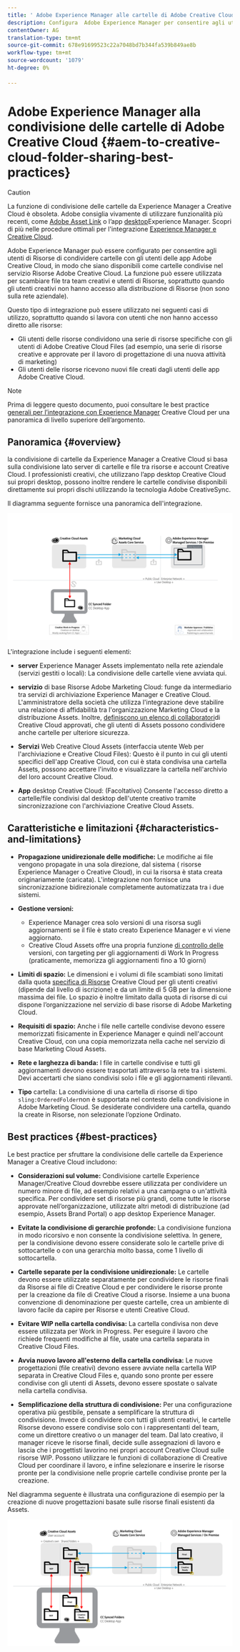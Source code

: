 ```yaml
---
title: ' Adobe Experience Manager alle cartelle di Adobe Creative Cloud che condividono le best practice'
description: Configura  Adobe Experience Manager per consentire agli utenti di  Experience Manager Assets di scambiare cartelle con utenti Adobe Creative Cloud (CC).
contentOwner: AG
translation-type: tm+mt
source-git-commit: 678e91699523c22a7048bd7b344fa539b849ae8b
workflow-type: tm+mt
source-wordcount: '1079'
ht-degree: 0%

---
```



#  Adobe Experience Manager alla condivisione delle cartelle di Adobe Creative Cloud {#aem-to-creative-cloud-folder-sharing-best-practices}

>[!CAUTION]
>
>La funzione di condivisione delle cartelle  da Experience Manager a Creative Cloud è obsoleta. Adobe consiglia vivamente di utilizzare funzionalità più recenti, come [Adobe Asset Link](https://helpx.adobe.com/it/enterprise/using/adobe-asset-link.html) o l’app [desktop](https://helpx.adobe.com/experience-manager/desktop-app/aem-desktop-app.html)Experience Manager. Scopri di più nelle procedure ottimali per l&#39;integrazione [Experience Manager e Creative Cloud](/help/assets/aem-cc-integration-best-practices.md).

 Adobe Experience Manager può essere configurato per consentire agli utenti di Risorse di condividere cartelle con gli utenti delle app Adobe Creative Cloud, in modo che siano disponibili come cartelle condivise nel servizio Risorse Adobe Creative Cloud. La funzione può essere utilizzata per scambiare file tra team creativi e utenti di Risorse, soprattutto quando gli utenti creativi non hanno accesso alla distribuzione di Risorse (non sono sulla rete aziendale).

Questo tipo di integrazione può essere utilizzato nei seguenti casi di utilizzo, soprattutto quando si lavora con utenti che non hanno accesso diretto alle risorse:

* Gli utenti delle risorse condividono una serie di risorse specifiche con gli utenti di Adobe Creative Cloud Files (ad esempio, una serie di risorse creative e approvate per il lavoro di progettazione di una nuova attività di marketing)
* Gli utenti delle risorse ricevono nuovi file creati dagli utenti delle app Adobe Creative Cloud.

>[!NOTE]
>
>Prima di leggere questo documento, puoi consultare le best practice [generali per l’integrazione con Experience Manager](/help/assets/aem-cc-integration-best-practices.md) Creative Cloud per una panoramica di livello superiore dell’argomento.

## Panoramica {#overview}

 la condivisione di cartelle da Experience Manager a Creative Cloud si basa sulla condivisione lato server di cartelle e file tra risorse e account Creative Cloud. I professionisti creativi, che utilizzano l’app desktop Creative Cloud sui propri desktop, possono inoltre rendere le cartelle condivise disponibili direttamente sui propri dischi utilizzando la tecnologia Adobe CreativeSync.

Il diagramma seguente fornisce una panoramica dell&#39;integrazione.

![chlimage_1-179](assets/chlimage_1-406.png)

L&#39;integrazione include i seguenti elementi:

* **server** Experience Manager Assets implementato nella rete aziendale (servizi gestiti o locali): La condivisione delle cartelle viene avviata qui.
* **servizio** di base Risorse Adobe Marketing Cloud: funge da intermediario tra  servizi di archiviazione Experience Manager e Creative Cloud. L&#39;amministratore della società che utilizza l&#39;integrazione deve stabilire una relazione di affidabilità tra l&#39;organizzazione Marketing Cloud e la distribuzione Assets. Inoltre, [definiscono un elenco di collaboratori](https://docs.adobe.com/content/help/en/core-services/interface/assets/t-admin-add-cc-user.html)di Creative Cloud approvati, che gli utenti di Assets possono condividere anche cartelle per ulteriore sicurezza.

* **Servizi** Web Creative Cloud Assets (interfaccia utente Web per l&#39;archiviazione e Creative Cloud Files): Questo è il punto in cui gli utenti specifici dell&#39;app Creative Cloud, con cui è stata condivisa una cartella Assets, possono accettare l&#39;invito e visualizzare la cartella nell&#39;archivio del loro account Creative Cloud.
* **App** desktop Creative Cloud: (Facoltativo) Consente l&#39;accesso diretto a cartelle/file condivisi dal desktop dell&#39;utente creativo tramite sincronizzazione con l&#39;archiviazione Creative Cloud Assets.

## Caratteristiche e limitazioni {#characteristics-and-limitations}

* **Propagazione unidirezionale delle modifiche:** Le modifiche ai file vengono propagate in una sola direzione, dal sistema ( risorse Experience Manager o Creative Cloud), in cui la risorsa è stata creata originariamente (caricata). L&#39;integrazione non fornisce una sincronizzazione bidirezionale completamente automatizzata tra i due sistemi.
* **Gestione versioni:**

   *  Experience Manager crea solo versioni di una risorsa sugli aggiornamenti se il file è stato creato  Experience Manager e vi viene aggiornato.
   * Creative Cloud Assets offre una propria funzione [di controllo delle](https://helpx.adobe.com/creative-cloud/help/versioning-faq.html) versioni, con targeting per gli aggiornamenti di Work In Progress (praticamente, memorizza gli aggiornamenti fino a 10 giorni)

* **Limiti di spazio:** Le dimensioni e i volumi di file scambiati sono limitati dalla quota [specifica di Risorse](https://helpx.adobe.com/creative-cloud/kb/file-storage-quota.html) Creative Cloud per gli utenti creativi (dipende dal livello di iscrizione) e da un limite di 5 GB per la dimensione massima dei file. Lo spazio è inoltre limitato dalla quota di risorse di cui dispone l’organizzazione nel servizio di base  risorse di Adobe Marketing Cloud.

* **Requisiti di spazio:** Anche i file nelle cartelle condivise devono essere memorizzati fisicamente in  Experience Manager e quindi nell&#39;account Creative Cloud, con una copia memorizzata nella cache nel servizio di base Marketing Cloud Assets.
* **Rete e larghezza di banda:** I file in cartelle condivise e tutti gli aggiornamenti devono essere trasportati attraverso la rete tra i sistemi. Devi accertarti che siano condivisi solo i file e gli aggiornamenti rilevanti.
* **Tipo** cartella: La condivisione di una cartella di risorse di tipo `sling:OrderedFolder`non è supportata nel contesto della condivisione in  Adobe Marketing Cloud. Se desiderate condividere una cartella, quando la create in Risorse, non selezionate l’opzione Ordinato.

## Best practices {#best-practices}

Le best practice per sfruttare la condivisione delle cartelle  da Experience Manager a Creative Cloud includono:

* **Considerazioni sul volume:**  Condivisione cartelle Experience Manager/Creative Cloud dovrebbe essere utilizzata per condividere un numero minore di file, ad esempio relativi a una campagna o un&#39;attività specifica. Per condividere set di risorse più grandi, come tutte le risorse approvate nell’organizzazione, utilizzate altri metodi di distribuzione (ad esempio, Assets Brand Portal) o  app desktop Experience Manager.

* **Evitate la condivisione di gerarchie profonde:** La condivisione funziona in modo ricorsivo e non consente la condivisione selettiva. In genere, per la condivisione devono essere considerate solo le cartelle prive di sottocartelle o con una gerarchia molto bassa, come 1 livello di sottocartella.
* **Cartelle separate per la condivisione unidirezionale:** Le cartelle devono essere utilizzate separatamente per condividere le risorse finali da Risorse ai file di Creative Cloud e per condividere le risorse pronte per la creazione da file di Creative Cloud a risorse. Insieme a una buona convenzione di denominazione per queste cartelle, crea un ambiente di lavoro facile da capire per Risorse e utenti Creative Cloud.
* **Evitare WIP nella cartella condivisa:** La cartella condivisa non deve essere utilizzata per Work in Progress. Per eseguire il lavoro che richiede frequenti modifiche al file, usate una cartella separata in Creative Cloud Files.
* **Avvia nuovo lavoro all&#39;esterno della cartella condivisa:** Le nuove progettazioni (file creativi) devono essere avviate nella cartella WIP separata in Creative Cloud Files e, quando sono pronte per essere condivise con gli utenti di Assets, devono essere spostate o salvate nella cartella condivisa.
* **Semplificazione della struttura di condivisione:** Per una configurazione operativa più gestibile, pensate a semplificare la struttura di condivisione. Invece di condividere con tutti gli utenti creativi, le cartelle Risorse devono essere condivise solo con i rappresentanti del team, come un direttore creativo o un manager del team. Dal lato creativo, il manager riceve le risorse finali, decide sulle assegnazioni di lavoro e lascia che i progettisti lavorino nei propri account Creative Cloud sulle risorse WIP. Possono utilizzare le funzioni di collaborazione di Creative Cloud per coordinare il lavoro, e infine selezionare e inserire le risorse pronte per la condivisione nelle proprie cartelle condivise pronte per la creazione.

Nel diagramma seguente è illustrata una configurazione di esempio per la creazione di nuove progettazioni basate sulle risorse finali esistenti da Assets.

![chlimage_1-180](assets/chlimage_1-407.png)
